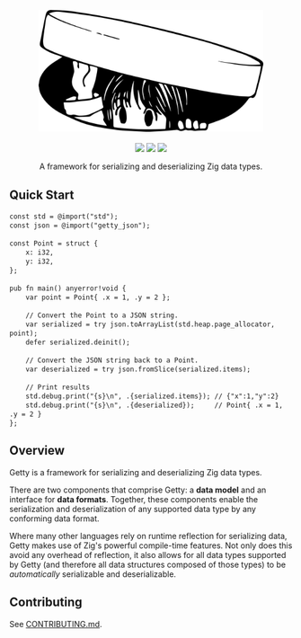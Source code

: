<p align="center">
  <img alt="Getty" src="https://github.com/getty-zig/logo/blob/main/getty-full.svg" width="400px">
  <br/>
  <br/>
  <a alt="Version" href="https://github.com/getty-zig/getty/releases/latest"><img src="https://img.shields.io/badge/version-N/A-e2725b.svg"></a>
  <a alt="Zig" href="https://ziglang.org"><img src="https://img.shields.io/badge/Zig-master-fd9930.svg"></a>
  <a alt="License" href="https://github.com/getty-zig/getty/blob/main/LICENSE"><img src="https://img.shields.io/badge/license-MIT-2598c9"></a>
</p>

<p align="center">A framework for serializing and deserializing Zig data types.</p>

## Quick Start

```zig
const std = @import("std");
const json = @import("getty_json");

const Point = struct {
    x: i32,
    y: i32,
};

pub fn main() anyerror!void {
    var point = Point{ .x = 1, .y = 2 };

    // Convert the Point to a JSON string.
    var serialized = try json.toArrayList(std.heap.page_allocator, point);
    defer serialized.deinit();

    // Convert the JSON string back to a Point.
    var deserialized = try json.fromSlice(serialized.items);

    // Print results
    std.debug.print("{s}\n", .{serialized.items}); // {"x":1,"y":2}
    std.debug.print("{s}\n", .{deserialized});     // Point{ .x = 1, .y = 2 }
};
```

## Overview

Getty is a framework for serializing and deserializing Zig data types.

There are two components that comprise Getty: a **data model** and an interface for **data formats**. Together, these components enable the serialization and deserialization of any supported data type by any conforming data format.

Where many other languages rely on runtime reflection for serializing data, Getty makes use of Zig's powerful compile-time features. Not only does this avoid any overhead of reflection, it also allows for all data types supported by Getty (and therefore all data structures composed of those types) to be *automatically* serializable and deserializable.

## Contributing

See [CONTRIBUTING.md](CONTRIBUTING.md).
